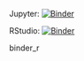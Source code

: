 Jupyter: [![Binder](https://mybinder.org/badge_logo.svg)](https://mybinder.org/v2/gh/RetoSchmucki/binder_r/master?filepath=plot_curve.ipynb)

RStudio: [![Binder](https://mybinder.org/badge_logo.svg)](https://mybinder.org/v2/gh/RetoSchmucki/binder_r/master?urlpath=rstudio)

binder_r
